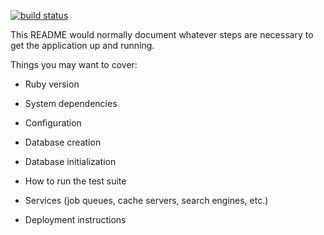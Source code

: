[![build status](http://ci.mahala.co/projects/3/status.png?ref=master)](http://ci.mahala.co/projects/3?ref=master)

This README would normally document whatever steps are necessary to get the
application up and running.

Things you may want to cover:

* Ruby version

* System dependencies

* Configuration

* Database creation

* Database initialization

* How to run the test suite

* Services (job queues, cache servers, search engines, etc.)

* Deployment instructions

